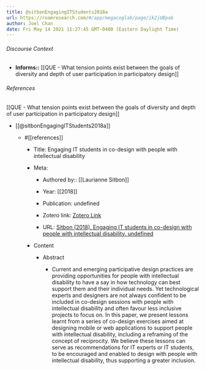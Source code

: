 ```yaml
---
title: @sitbonEngagingITStudents2018a
url: https://roamresearch.com/#/app/megacoglab/page/ik2jUBpab
author: Joel Chan
date: Fri May 14 2021 11:27:45 GMT-0400 (Eastern Daylight Time)
---
```




###### Discourse Context

- **Informs::** [[QUE - What tension points exist between the goals of diversity and depth of user participation in participatory design]]

###### References

[[QUE - What tension points exist between the goals of diversity and depth of user participation in participatory design]]

- [[@sitbonEngagingITStudents2018a]]

    - #[[references]]

        - Title: Engaging IT students in co-design with people with intellectual disability

        - Meta:

            - Authored by:: [[Laurianne Sitbon]]

            - Year: [[2018]]

            - Publication: undefined

            - Zotero link: [Zotero Link](zotero://select/items/7_X5HTQSHU)

            - URL: [Sitbon (2018). Engaging IT students in co-design with people with intellectual disability. undefined](https://doi.org/10.1145/3170427.3188620)

        - Content

            - Abstract

                - Current and emerging participative design practices are providing opportunities for people with intellectual disability to have a say in how technology can best support them and their individual needs. Yet technological experts and designers are not always confident to be included in co-design sessions with people with intellectual disability and often favour less inclusive projects to focus on. In this paper, we present lessons learnt from a series of co-design exercises aimed at designing mobile or web applications to support people with intellectual disability, including a reframing of the concept of reciprocity. We believe these lessons can serve as recommendations for IT experts or IT students, to be encouraged and enabled to design with people with intellectual disability, thus supporting a greater inclusion.
